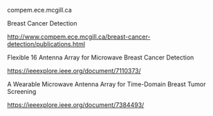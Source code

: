 compem.ece.mcgill.ca

Breast Cancer Detection

http://www.compem.ece.mcgill.ca/breast-cancer-detection/publications.html



Flexible 16 Antenna Array for Microwave Breast Cancer Detection

https://ieeexplore.ieee.org/document/7110373/

A Wearable Microwave Antenna Array for Time-Domain Breast Tumor Screening

https://ieeexplore.ieee.org/document/7384493/
